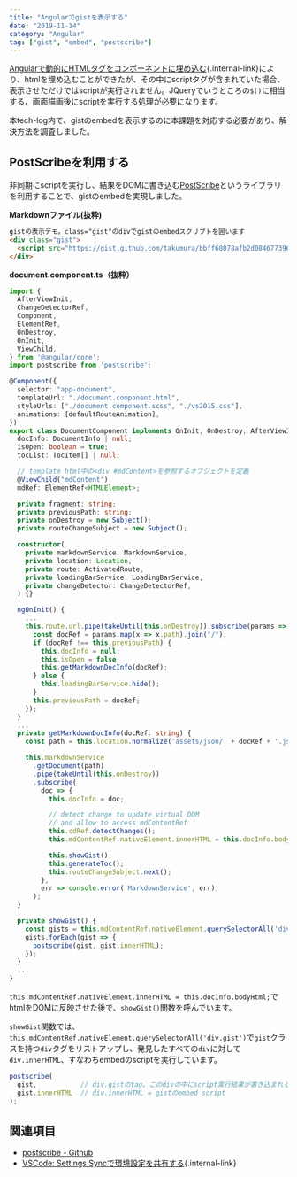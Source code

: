 ```yaml
---
title: "Angularでgistを表示する"
date: "2019-11-14"
category: "Angular"
tag: ["gist", "embed", "postscribe"]
---
```


[Angularで動的にHTMLタグをコンポーネントに埋め込む](docs/angular/angular-embed-html-tag){.internal-link}により、htmlを埋め込むことができたが、その中にscriptタグが含まれていた場合、表示させただけではscriptが実行されません。JQueryでいうところの`$()`に相当する、画面描画後にscriptを実行する処理が必要になります。

本tech-log内で、gistのembedを表示するのに本課題を対応する必要があり、解決方法を調査しました。

## PostScribeを利用する

非同期にscriptを実行し、結果をDOMに書き込む[PostScribe](https://krux.github.io/postscribe/)というライブラリを利用することで、gistのembedを実現しました。

**Markdownファイル(抜粋)**

```html
gistの表示デモ。class="gist"のdivでgistのembedスクリプトを囲います
<div class="gist">
  <script src="https://gist.github.com/takumura/bbff68078afb2d0846773965d1678c7c.js"></script>
</div>
```

**document.component.ts（抜粋）**

```ts
import {
  AfterViewInit,
  ChangeDetectorRef,
  Component,
  ElementRef,
  OnDestroy,
  OnInit,
  ViewChild,
} from '@angular/core';
import postscribe from 'postscribe';

@Component({
  selector: "app-document",
  templateUrl: "./document.component.html",
  styleUrls: ["./document.component.scss", "./vs2015.css"],
  animations: [defaultRouteAnimation],
})
export class DocumentComponent implements OnInit, OnDestroy, AfterViewInit {
  docInfo: DocumentInfo | null;
  isOpen: boolean = true;
  tocList: TocItem[] | null;

  // template html中の<div #mdContent>を参照するオブジェクトを定義
  @ViewChild("mdContent")
  mdRef: ElementRef<HTMLElement>;

  private fragment: string;
  private previousPath: string;
  private onDestroy = new Subject();
  private routeChangeSubject = new Subject();

  constructor(
    private markdownService: MarkdownService,
    private location: Location,
    private route: ActivatedRoute,
    private loadingBarService: LoadingBarService,
    private changeDetector: ChangeDetectorRef,
  ) {}

  ngOnInit() {
    ...
    this.route.url.pipe(takeUntil(this.onDestroy)).subscribe(params => {
      const docRef = params.map(x => x.path).join("/");
      if (docRef !== this.previousPath) {
        this.docInfo = null;
        this.isOpen = false;
        this.getMarkdownDocInfo(docRef);
      } else {
        this.loadingBarService.hide();
      }
      this.previousPath = docRef;
    });
  }
  ...
  private getMarkdownDocInfo(docRef: string) {
    const path = this.location.normalize('assets/json/' + docRef + '.json');

    this.markdownService
      .getDocument(path)
      .pipe(takeUntil(this.onDestroy))
      .subscribe(
        doc => {
          this.docInfo = doc;

          // detect change to update virtual DOM
          // and allow to access mdContentRef
          this.cdRef.detectChanges();
          this.mdContentRef.nativeElement.innerHTML = this.docInfo.bodyHtml;

          this.showGist();
          this.generateToc();
          this.routeChangeSubject.next();
        },
        err => console.error('MarkdownService', err),
      );
  }

  private showGist() {
    const gists = this.mdContentRef.nativeElement.querySelectorAll('div.gist');
    gists.forEach(gist => {
      postscribe(gist, gist.innerHTML);
    });
  }
  ...
}
```

`this.mdContentRef.nativeElement.innerHTML = this.docInfo.bodyHtml;`でhtmlをDOMに反映させた後で、`showGist()`関数を呼んでいます。

`showGist`関数では、`this.mdContentRef.nativeElement.querySelectorAll('div.gist')`で`gist`クラスを持つ`div`タグをリストアップし、発見したすべての`div`に対して`div.innerHTML`、すなわちembedのscriptを実行しています。

```ts
postscribe(
  gist,           // div.gistのtag。このdivの中にscript実行結果が書き込まれる。
  gist.innerHTML  // div.innerHTML = gistのembed script
);
```

## 関連項目

- [postscribe - Github](https://github.com/krux/postscribe)
- [VSCode: Settings Syncで環境設定を共有する](docs/env/vscode-settings-sync){.internal-link}
